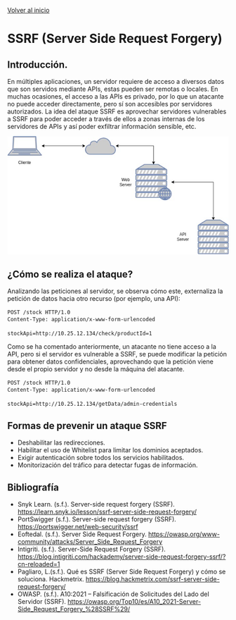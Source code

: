 [Volver al inicio](../Readme.md)
# SSRF (Server Side Request Forgery)
## Introducción.
En múltiples aplicaciones, un servidor requiere de acceso a diversos datos que son servidos mediante APIs, estas pueden ser remotas o locales. En muchas ocasiones, el acceso a las APIs es privado, por lo que un atacante no puede acceder directamente, pero sí son accesibles por servidores autorizados.
La idea del ataque SSRF es aprovechar servidores vulnerables a SSRF para poder acceder a través de ellos a zonas internas de los servidores de APIs y así poder exfiltrar información sensible, etc.

![Esquema servicio con API](_images/SSRF_2.jpg)

## ¿Cómo se realiza el ataque?
Analizando las peticiones al servidor, se observa cómo este, externaliza la petición de datos hacia otro recurso (por ejemplo, una API):

```
POST /stock HTTP/1.0
Content-Type: application/x-www-form-urlencoded

stockApi=http://10.25.12.134/check/productId=1
```

Como se ha comentado anteriormente, un atacante no tiene acceso a la API, pero si el servidor es vulnerable a SSRF, se puede modificar la petición para obtener datos confidenciales, aprovechando que la petición viene desde el propio servidor y no desde la máquina del atacante.

```
POST /stock HTTP/1.0
Content-Type: application/x-www-form-urlencoded

stockApi=http://10.25.12.134/getData/admin-credentials
```

## Formas de prevenir un ataque SSRF
- Deshabilitar las redirecciones.
- Habilitar el uso de Whitelist para limitar los dominios aceptados.
- Exigir autenticación sobre todos los servicios habilitados.
- Monitorización del tráfico para detectar fugas de información.
## Bibliografía
- Snyk Learn. (s.f.). Server-side request forgery (SSRF). https://learn.snyk.io/lesson/ssrf-server-side-request-forgery/
- PortSwigger (s.f.). Server-side request forgery (SSRF). https://portswigger.net/web-security/ssrf
- Eoftedal. (s.f.). Server Side Request Forgery. https://owasp.org/www-community/attacks/Server_Side_Request_Forgery
- Intigriti. (s.f.). Server-Side Request Forgery (SSRF). https://blog.intigriti.com/hackademy/server-side-request-forgery-ssrf/?cn-reloaded=1
- Pagliaro, L.(s.f.). Qué es SSRF (Server Side Request Forgery) y cómo se soluciona. Hackmetrix. https://blog.hackmetrix.com/ssrf-server-side-request-forgery/
- OWASP. (s.f.). A10:2021 – Falsificación de Solicitudes del Lado del Servidor (SSRF). https://owasp.org/Top10/es/A10_2021-Server-Side_Request_Forgery_%28SSRF%29/
